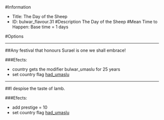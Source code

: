#Information
 - Title: The Day of the Sheep
 - ID: bulwar_flavour.31
#Description
The Day of the Sheep
#Mean Time to Happen:
Base time = 1 days

#Options

___
##Any festival that honours Surael is one we shall embrace!

###Efects:<ul><li>country gets the modifier bulwar_umaslu for 25 years</li><li>set country flag [had_umaslu](../flags/had_umaslu.md)</li></ul>

___
##I despise the taste of lamb.

###Efects:<ul><li>add prestige = 10</li><li>set country flag [had_umaslu](../flags/had_umaslu.md)</li></ul>
